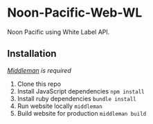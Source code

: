 # Noon-Pacific-Web-WL

Noon Pacific using White Label API.

## Installation

_[Middleman](https://middlemanapp.com/) is required_

1. Clone this repo
2. Install JavaScript dependencies `npm install`
3. Install ruby dependencies `bundle install`
4. Run website locally `middleman`
5. Build website for production `middleman build`
